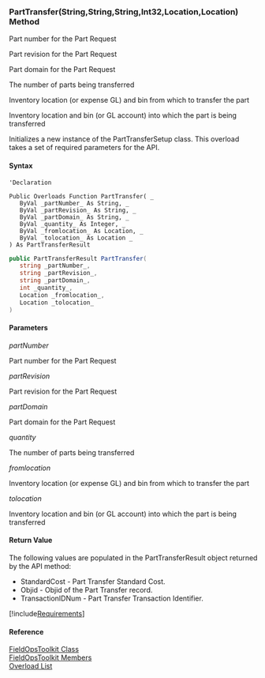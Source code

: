 ﻿### PartTransfer(String,String,String,Int32,Location,Location) Method

Part number for the Part Request

Part revision for the Part Request

Part domain for the Part Request

The number of parts being transferred

Inventory location (or expense GL) and bin from which to transfer the part

Inventory location and bin (or GL account) into which the part is being transferred

Initializes a new instance of the PartTransferSetup class. This overload takes a set of required parameters for the API.

#### Syntax

```vbnet
'Declaration

Public Overloads Function PartTransfer( _
   ByVal _partNumber_ As String, _
   ByVal _partRevision_ As String, _
   ByVal _partDomain_ As String, _
   ByVal _quantity_ As Integer, _
   ByVal _fromlocation_ As Location, _
   ByVal _tolocation_ As Location _
) As PartTransferResult
```

```csharp
public PartTransferResult PartTransfer( 
   string _partNumber_,
   string _partRevision_,
   string _partDomain_,
   int _quantity_,
   Location _fromlocation_,
   Location _tolocation_
)
```

#### Parameters

_partNumber_

Part number for the Part Request

_partRevision_

Part revision for the Part Request

_partDomain_

Part domain for the Part Request

_quantity_

The number of parts being transferred

_fromlocation_

Inventory location (or expense GL) and bin from which to transfer the part

_tolocation_

Inventory location and bin (or GL account) into which the part is being transferred

#### Return Value

The following values are populated in the PartTransferResult object returned by the API method:

*   StandardCost \- Part Transfer Standard Cost.
*   Objid \- Objid of the Part Transfer record.
*   TransactionIDNum \- Part Transfer Transaction Identifier.

[!include[Requirements](../partials/requirements.md)]

#### Reference

[FieldOpsToolkit Class](FChoice.Toolkits.Clarify~FChoice.Toolkits.Clarify.FieldOps.FieldOpsToolkit.md)  
[FieldOpsToolkit Members](FChoice.Toolkits.Clarify~FChoice.Toolkits.Clarify.FieldOps.FieldOpsToolkit_members.md)  
[Overload List](FChoice.Toolkits.Clarify~FChoice.Toolkits.Clarify.FieldOps.FieldOpsToolkit~PartTransfer.md)